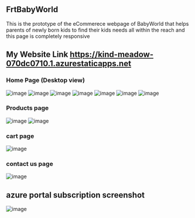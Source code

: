 ## FrtBabyWorld
This is the prototype of the eCommerece webpage of BabyWorld that helps parents of newly born kids to find their kids needs all within the reach
and this page is completely responsive 

## My Website Link https://kind-meadow-070dc0710.1.azurestaticapps.net


### Home Page (Desktop view) 
![image](https://user-images.githubusercontent.com/64942691/175818342-41f93354-d10c-45de-91e5-9375aae54e41.png)
![image](https://user-images.githubusercontent.com/64942691/175818355-a24eda5d-50b0-4ef3-b76e-17e027cfa5c5.png)
![image](https://user-images.githubusercontent.com/64942691/175818358-e68a768f-c76a-494a-a522-9e1bc882f530.png)
![image](https://user-images.githubusercontent.com/64942691/175818364-3ce6e5ad-aa39-46de-bd6e-0ee380454a18.png)
![image](https://user-images.githubusercontent.com/64942691/175818369-49d101b5-269e-4ead-80d7-a4df081f2c17.png)
![image](https://user-images.githubusercontent.com/64942691/175818376-9839ba90-1066-4ba7-a7db-3013e7df67e5.png)
![image](https://user-images.githubusercontent.com/64942691/175818384-5612ec12-0b9a-4472-80f1-81719fe0e285.png)


### Products page
![image](https://user-images.githubusercontent.com/64942691/175818416-9e6787b3-f45a-4453-a532-3b59233332d2.png)
![image](https://user-images.githubusercontent.com/64942691/175818430-b8d551fe-0d62-4166-ae08-7e47eda7d428.png)


### cart page
![image](https://user-images.githubusercontent.com/64942691/175787422-75bd82f5-4d7f-4561-b1d8-c3a86db71068.png)

### contact us page
![image](https://user-images.githubusercontent.com/64942691/175818444-69b48e9c-3d8e-43fe-a23d-0d80dcfcc1b8.png)



## azure portal subscription screenshot
![image](https://user-images.githubusercontent.com/64942691/175787251-5696ff0b-b9b8-4c0b-b647-d76e652a2c80.png)
